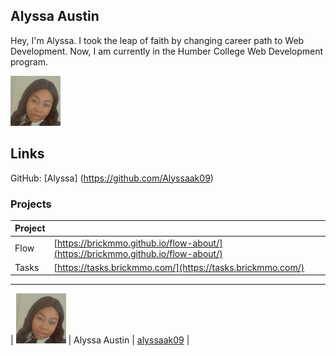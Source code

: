 ## Alyssa Austin

Hey, I'm Alyssa. I took the leap of faith by changing career path to Web Development. Now, I am currently in the Humber College Web Development program.

<img alt="Alyssa Austin" src="../images/alyssaak09.png" height= "80px" width="80px"> 

## Links

GitHub: [Alyssa] (https://github.com/Alyssaak09)

### Projects

| Project |                                                                                  |
| ------- | -------------------------------------------------------------------------------- |
| Flow    | [https://brickmmo.github.io/flow-about/](https://brickmmo.github.io/flow-about/) |
| Tasks   | [https://tasks.brickmmo.com/](https://tasks.brickmmo.com/)                       |

-----

| ![Alyssa Austin](../images/alyssaak09.png) | Alyssa Austin | [alyssaak09](students/alyssaak09) |